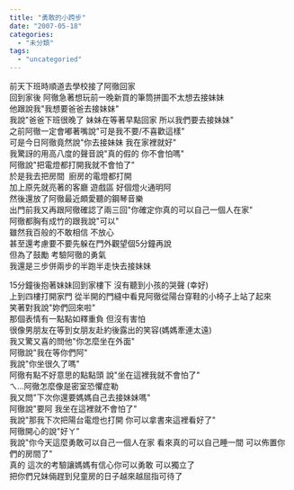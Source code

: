 ```yaml
---
title: "勇敢的小跨步"
date: "2007-05-18"
categories: 
  - "未分類"
tags: 
  - "uncategoried"
---
```


前天下班時順道去學校接了阿徹回家  
回到家後 阿徹急著想玩前一晚新買的筆筒拼圖不太想去接妹妹  
他跟說我"我想要爸爸去接妹妹"  
我說"爸爸下班很晚了 妹妹在等著早點回家 所以我們要去接妹妹"  
之前阿徹一定會嘟著嘴說"可是我不要/不喜歡這樣"  
可是今日阿徹竟然說"你去接妹妹 我在家裡就好"  
我驚訝的用高八度的聲音說"真的假的 你不會怕嗎"  
阿徹說"把電燈都打開我就不會怕了"  
於是我去把房間  廚房的電燈都打開  
加上原先就亮著的客廳 遊戲區 好個燈火通明阿  
然後還放了阿徹最近頗愛聽的鋼琴音樂  
出門前我又再跟阿徹確認了兩三回"你確定你真的可以自己一個人在家"  
阿徹都胸有成竹的跟我說"可以"  
雖然我百般的不敢相信 不放心  
甚至還考慮要不要先躲在門外觀望個5分鐘再說  
但為了鼓勵 考驗阿徹的勇氣  
我還是三步併兩步的半跑半走快去接妹妹

15分鐘後抱著妹妹回到家樓下 沒有聽到小孩的哭聲 (幸好)  
上到四樓打開家門 從半開的門縫中看見阿徹從陽台穿鞋的小椅子上站了起來  
笑著對我說"妳們回來啦"  
那個表情有一點點如釋重負 但沒有害怕  
很像男朋友在等到女朋友赴約後露出的笑容(媽媽牽連太遠)  
我又驚又喜的問他"你怎麼坐在外面"  
阿徹說"我在等你們阿"  
我說"你坐很久了嗎"  
阿徹有點不好意思的點點頭 說"坐在這裡我就不會怕了"  
ㄟ...阿徹怎麼像是密室恐懼症勒  
我又問"下次你還要媽媽自己去接妹妹嗎"  
阿徹說"要阿 我坐在這裡就不會怕了"  
我說"那我下次把陽台電燈也打開 你可以拿書來這裡看好了"  
阿徹開心的說"好ㄚ"  
我說"你今天這麼勇敢可以自己一個人在家 看來真的可以自己睡一間 可以佈置你們的房間了"  
真的 這次的考驗讓媽媽有信心你可以勇敢 可以獨立了  
把你們兄妹倆趕到兒童房的日子越來越屈指可待了
